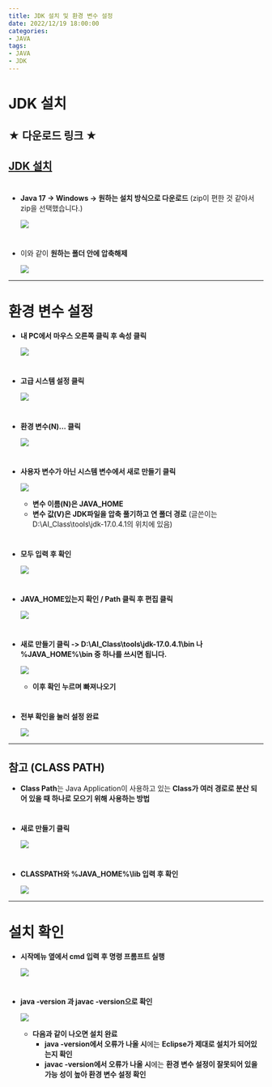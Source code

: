 ```yaml
---
title: JDK 설치 및 환경 변수 설정
date: 2022/12/19 18:00:00
categories:
- JAVA
tags:
- JAVA
- JDK
---
```


# JDK 설치

## ★ 다운로드 링크 ★ 
## **[JDK 설치](https://www.oracle.com/kr/java/technologies/downloads/)**
#
- **Java 17 -> Windows -> 원하는 설치 방식으로 다운로드**
  (zip이 편한 것 같아서 zip을 선택했습니다.)
    
    ![](/Images/2022/12/20/JDK_Install/Untitled.png)
#    
- 이와 같이 **원하는 폴더 안에 압축해제**
    
    ![](/Images/2022/12/20/JDK_Install/Untitled%201.png)
    
---
# 환경  변수 설정

- **내 PC에서 마우스 오른쪽 클릭 후 속성 클릭**
    
    ![](/Images/2022/12/20/JDK_Install/Untitled%202.png)
#    
- **고급 시스템 설정 클릭**
    
    ![](/Images/2022/12/20/JDK_Install/Untitled%203.png)
#    
- **환경 변수(N)… 클릭**
    
    ![](/Images/2022/12/20/JDK_Install/Untitled%204.png)
#    
- **사용자 변수가 아닌 시스템 변수에서 새로 만들기 클릭**
    
    ![](/Images/2022/12/20/JDK_Install/Untitled%205.png)
    
    - **변수 이름(N)은 JAVA_HOME**
    - **변수 값(V)은 JDK파일을 압축 풀기하고 연 폴더 경로**
    (글쓴이는 D:\AI_Class\tools\jdk-17.0.4.1의 위치에 있음)
#    
- **모두 입력 후 확인**
    
    ![](/Images/2022/12/20/JDK_Install/Untitled%206.png)
#    
- **JAVA_HOME있는지 확인 / Path 클릭 후 편집 클릭**
    
    ![](/Images/2022/12/20/JDK_Install/Untitled%207.png)
#    
- **새로 만들기 클릭 -> D:\AI_Class\tools\jdk-17.0.4.1\bin 나 %JAVA_HOME%\bin 중 하나를 쓰시면 됩니다.**
    
    ![](/Images/2022/12/20/JDK_Install/Untitled%208.png)
    - **이후 확인 누르며 빠져나오기**
#
- **전부 확인을 눌러 설정 완료**
    
    ![](/Images/2022/12/20/JDK_Install/Untitled%209.png)
    
---
## 참고 (CLASS PATH)

- **Class Path**는 Java Application이 사용하고 있는 **Class가 여러 경로로 분산 되어 있을 때 하나로 모으기 위해 사용하는 방법**
#
- **새로 만들기 클릭**
    
    ![](/Images/2022/12/20/JDK_Install/Untitled%2010.png)
#    
- **CLASSPATH와 %JAVA_HOME%\lib 입력 후 확인**

    ![](/Images/2022/12/20/JDK_Install/Untitled%2011.png)
---
# 설치 확인

- **시작메뉴 옆에서 cmd 입력 후 명령 프롬프트 실행**
    
    ![](/Images/2022/12/20/JDK_Install/Untitled%2012.png)
#    
- **java -version 과 javac -version으로 확인**
    
    ![](/Images/2022/12/20/JDK_Install/Untitled%2013.png)
    
    - **다음과 같이 나오면 설치 완료**
        - **java -version에서 오류가 나올 시**에는 **Eclipse가 제대로 설치가 되어있는지 확인**
        - **javac -version에서 오류가 나올 시**에는 **환경 변수 설정이 잘못되어 있을 가능 성이 높아 환경 변수 설정 확인**